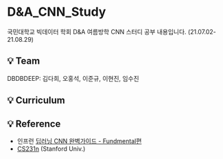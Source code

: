 # D&A_CNN_Study
국민대학교 빅데이터 학회 D&A 여름방학 CNN 스터디 공부 내용입니다. (21.07.02-21.08.29)

## 💡 Team
DBDBDEEP: 김다희, 오홍석, 이준규, 이현진, 임수진

## 💡 Curriculum

## 💡 Reference
* 인프런 [딥러닝 CNN 완벽가이드 - Fundmental편](https://www.inflearn.com/course/%EB%94%A5%EB%9F%AC%EB%8B%9D-cnn-%EC%99%84%EB%B2%BD-%EA%B8%B0%EC%B4%88)
* [CS231n](https://www.youtube.com/watch?v=vT1JzLTH4G4&list=PL3FW7Lu3i5JvHM8ljYj-zLfQRF3EO8sYv) (Stanford Univ.)
